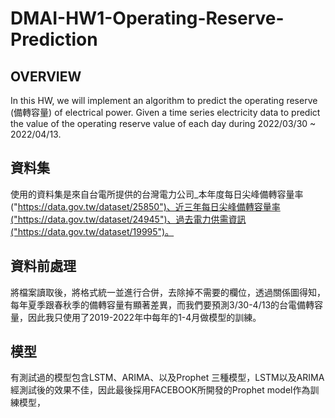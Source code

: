 # DMAI-HW1-Operating-Reserve-Prediction

## OVERVIEW
In this HW, we will implement an algorithm to predict the operating reserve (備轉容量) of electrical power. Given a time series electricity data to predict the value of the operating reserve value of each day during 2022/03/30 ~ 2022/04/13. 


## 資料集
使用的資料集是來自台電所提供的台灣電力公司_本年度每日尖峰備轉容量率("https://data.gov.tw/dataset/25850")、近三年每日尖峰備轉容量率("https://data.gov.tw/dataset/24945")、過去電力供需資訊("https://data.gov.tw/dataset/19995")。

## 資料前處理
將檔案讀取後，將格式統一並進行合併，去除掉不需要的欄位，透過關係圖得知，每年夏季跟春秋季的備轉容量有顯著差異，而我們要預測3/30-4/13的台電備轉容量，因此我只使用了2019-2022年中每年的1-4月做模型的訓練。

## 模型
有測試過的模型包含LSTM、ARIMA、以及Prophet 三種模型，LSTM以及ARIMA經測試後的效果不佳，因此最後採用FACEBOOK所開發的Prophet model作為訓練模型，
